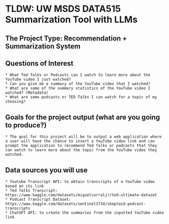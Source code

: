 # TLDW: UW MSDS DATA515 Summarization Tool with LLMs

## The Project Type: Recommendation + Summarization System
## Questions of Interest
    * What Ted Talks or Podcasts can I watch to learn more about the YouTube video I just watched?
    * Can you give me a summary of the YouTube video that I watched?
    * What are some of the summary statistics of the YouTube video I watched? (Metadata)
    * What are some podcasts or TED Talks I can watch for a topic of my choosing?
    
## Goals for the project output (what are you going to produce?)
    * The goal for this project will be to output a web application where a user will have the chance to insert a YouTube video link and can prompt the application to recommend Ted Talks or podcasts that they can watch to learn more about the topic from the YouTube video they watched.
    
## Data sources you will use
    * Youtube Transcript API: to obtain transcripts of a YouTube video based on its link
    * Ted Talks Transcript: https://www.kaggle.com/datasets/miguelcorraljr/ted-ultimate-dataset 
    * Podcast Transcript Dataset: https://www.kaggle.com/datasets/sentinel3734/skeptoid-podcast-transcripts
    * ChatGPT API: to create the summaries from the inputted YouTube video link
